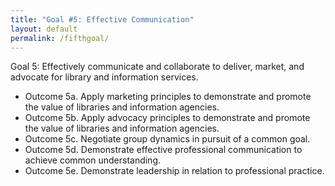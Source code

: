```yaml
---
title: "Goal #5: Effective Communication"
layout: default
permalink: /fifthgoal/
---
```

Goal 5: Effectively communicate and collaborate to deliver, market, and advocate for library and information services.
- Outcome 5a. Apply marketing principles to demonstrate and promote the value of libraries and information agencies.
- Outcome 5b. Apply advocacy principles to demonstrate and promote the value of libraries and information agencies.
- Outcome 5c. Negotiate group dynamics in pursuit of a common goal.
- Outcome 5d. Demonstrate effective professional communication to achieve common understanding.
- Outcome 5e. Demonstrate leadership in relation to professional practice.
